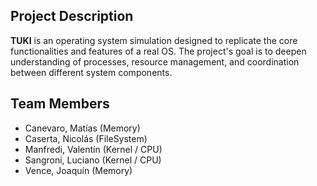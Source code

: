 ## Project Description

**TUKI** is an operating system simulation designed to replicate the core functionalities and features of a real OS. The project's goal is to deepen understanding of processes, resource management, and coordination between different system components.

## Team Members

- Canevaro, Matías (Memory)
- Caserta, Nicolás (FileSystem)
- Manfredi, Valentín (Kernel / CPU)
- Sangroni, Luciano (Kernel / CPU)
- Vence, Joaquín (Memory)

